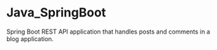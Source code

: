 # Java_SpringBoot
Spring Boot REST API application that handles posts and comments in a blog application.
